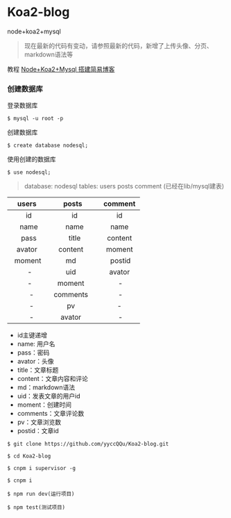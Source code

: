 # Koa2-blog
node+koa2+mysql

> 现在最新的代码有变动，请参照最新的代码，新增了上传头像、分页、markdown语法等

教程 [Node+Koa2+Mysql 搭建简易博客](http://small.xieyadong.cn/2017/07/12/Node-Koa2-Mysql-%E6%90%AD%E5%BB%BA%E7%AE%80%E6%98%93%E5%8D%9A%E5%AE%A2/) 

### 创建数据库 

登录数据库
```
$ mysql -u root -p
```
创建数据库
```
$ create database nodesql;
```
使用创建的数据库
```
$ use nodesql;
```

> database: nodesql  tables: users posts comment  (已经在lib/mysql建表)


| users   | posts    |  comment  |
| :----: | :----:   | :----: |
|   id    |   id    |   id    |
|   name    |   name    |   name    |
|   pass    |   title    |   content    |
|   avator     | content      |   moment    |
|    moment     | md      |    postid   |
|     -    | uid      |   avator    |
|     -    | moment      |    -   |
|     -   | comments      |    -   |      
|     -   | pv             |   -   |      
|     -   |  avator       |    -   |    


* id主键递增
* name: 用户名
* pass：密码
* avator：头像
* title：文章标题
* content：文章内容和评论
* md：markdown语法
* uid：发表文章的用户id 
* moment：创建时间
* comments：文章评论数
* pv：文章浏览数
* postid：文章id

```
$ git clone https://github.com/yyccQQu/Koa2-blog.git
```
```
$ cd Koa2-blog
```
```
$ cnpm i supervisor -g
```
```
$ cnpm i 
```
```
$ npm run dev(运行项目)
```
```
$ npm test(测试项目)
```


